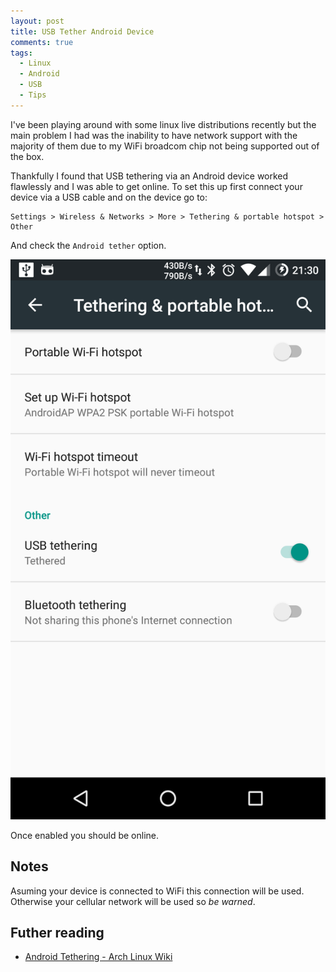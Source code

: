 ```yaml
---
layout: post
title: USB Tether Android Device
comments: true
tags:
  - Linux
  - Android
  - USB
  - Tips
---
```


I've been playing around with some linux live distributions recently but the main problem I had was the inability to have network support with the majority of them due to my WiFi broadcom chip not being supported out of the box. 

Thankfully I found that USB tethering via an Android device worked flawlessly and I was able to get online. To set this up first connect your device via a USB cable and on the device go to:


```
Settings > Wireless & Networks > More > Tethering & portable hotspot > Other
```

And check the `Android tether` option.

![Android tethering options](/assets/img/posts/android-tether-1.png)

Once enabled you should be online.

## Notes

Asuming your device is connected to WiFi this connection will be used. Otherwise your cellular network will be used so _be warned_.

## Futher reading

- [Android Tethering - Arch Linux Wiki][0]

[0]:https://wiki.archlinux.org/index.php/android_tethering